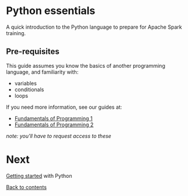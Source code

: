 # Python essentials

A quick introduction to the Python language to prepare for Apache Spark training.

## Pre-requisites

This guide assumes you know the basics of another programming language, and familiarity with:

- variables
- conditionals
- loops

If you need more information, see our guides at:

- [Fundamentals of Programming 1](https://github.com/bjssacademy/fundamentals1)
- [Fundamentals of Programming 2](https://github.com/bjssacademy/fundamentals2)

_note: you'll have to request access to these_

# Next

[Getting started](/getting-started.md) with Python

[Back to contents](/contents.md)
